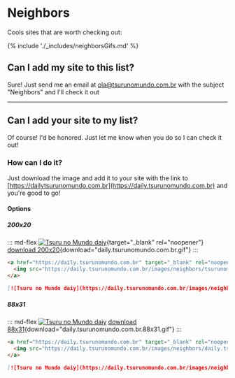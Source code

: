 # Neighbors

Cools sites that are worth checking out:

{% include './_includes/neighborsGifs.md' %}

## Can I add my site to this list?

Sure! Just send me an email at [ola@tsurunomundo.com.br](mailto:ola@tsurunomundo.com.br) with the subject "Neighbors" and I'll check it out

---

## Can I add your site to my list?

Of course! I'd be honored. Just let me know when you do so I can check it out!

### How can I do it?

Just download the image and add it to your site with the link to [https://dailytsurunomundo.com.br](https://daily.tsurunomundo.com.br) and you're good to go!

#### Options

##### 200x20

::: md-flex
[![Tsuru no Mundo daiy](../images/neighbors/tsurunomundo_daily.gif)](https://daily.tsurunomundo.com.br){target="_blank" rel="noopener"}
[download 200x20](../images/neighbors/tsurunomundo_daily.gif){download="daily.tsurunomundo.com.br.gif"}
:::

```html
<a href="https://daily.tsurunomundo.com.br" target="_blank" rel="noopener">
  <img src="https://daily.tsurunomundo.com.br/images/neighbors/tsurunomundo_daily.gif" alt="Tsuru no Mundo daiy">
</a>
```

```markdown
[![Tsuru no Mundo daiy](https://daily.tsurunomundo.com.br/images/neighbors/tsurunomundo_daily.gif)](https://daily.tsurunomundo.com.br)
```

##### 88x31

::: md-flex
[![Tsuru no Mundo daiy](../images/neighbors/daily.tsurunomundo.com.br.88x31.GIF)](https://daily.tsurunomundo.com.br)
[download 88x31](../images/neighbors/daily.tsurunomundo.com.br.88x31.GIF){download="daily.tsurunomundo.com.br.88x31.gif"}
:::

```html
<a href="https://daily.tsurunomundo.com.br" target="_blank" rel="noopener">
  <img src="https://daily.tsurunomundo.com.br/images/neighbors/daily.tsurunomundo.com.br.88x31.GIF" alt="Tsuru no Mundo daiy">
</a>
```

```markdown
[![Tsuru no Mundo daiy](https://daily.tsurunomundo.com.br/images/neighbors/daily.tsurunomundo.com.br.88x31.GIF)](https://daily.tsurunomundo.com.br)
```
